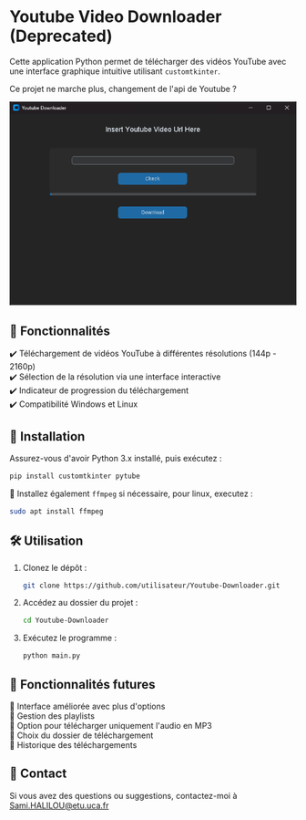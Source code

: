 # Youtube Video Downloader (Deprecated)

Cette application Python permet de télécharger des vidéos YouTube avec une interface graphique intuitive utilisant `customtkinter`.

Ce projet ne marche plus, changement de l'api de Youtube ?

![](Images/HomePageScreenShot.png)

## 📌 Fonctionnalités

✔️ Téléchargement de vidéos YouTube à différentes résolutions (144p - 2160p)  
✔️ Sélection de la résolution via une interface interactive  
✔️ Indicateur de progression du téléchargement  
✔️ Compatibilité Windows et Linux

## 🚀 Installation

Assurez-vous d'avoir Python 3.x installé, puis exécutez :

```sh
pip install customtkinter pytube
```

🔹 Installez également `ffmpeg` si nécessaire, pour linux, executez :
```sh
sudo apt install ffmpeg
```

## 🛠️ Utilisation

1. Clonez le dépôt :
   ```sh
   git clone https://github.com/utilisateur/Youtube-Downloader.git
   ```
2. Accédez au dossier du projet :
   ```sh
   cd Youtube-Downloader
   ```
3. Exécutez le programme :
   ```sh
   python main.py
   ```

## 📌 Fonctionnalités futures

🔹 Interface améliorée avec plus d'options  
🔹 Gestion des playlists  
🔹 Option pour télécharger uniquement l'audio en MP3  
🔹 Choix du dossier de téléchargement  
🔹 Historique des téléchargements

## 📩 Contact

Si vous avez des questions ou suggestions, contactez-moi à [Sami.HALILOU@etu.uca.fr](mailto:Sami.HALILOU@etu.uca.fr)


